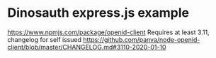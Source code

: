 # Dinosauth express.js example

https://www.npmjs.com/package/openid-client
Requires at least 3.11, changelog for self issued https://github.com/panva/node-openid-client/blob/master/CHANGELOG.md#3110-2020-01-10
